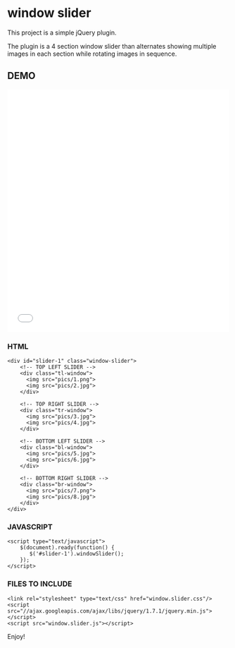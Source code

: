 # window slider

This project is a simple jQuery plugin.

The plugin is a 4 section window slider than alternates showing multiple images in each section while rotating images in sequence.

## DEMO
<iframe style="border: 0; height: 550px; width: 100%;" src="//windowslider.ajdrafts.com/"></iframe>

### HTML

    <div id="slider-1" class="window-slider">
        <!-- TOP LEFT SLIDER -->
        <div class="tl-window">
          <img src="pics/1.png">
          <img src="pics/2.jpg">
        </div>
        
        <!-- TOP RIGHT SLIDER -->
        <div class="tr-window">
          <img src="pics/3.jpg">
          <img src="pics/4.jpg">
        </div>
        
        <!-- BOTTOM LEFT SLIDER -->
        <div class="bl-window">
          <img src="pics/5.jpg">
          <img src="pics/6.jpg">
        </div>
        
        <!-- BOTTOM RIGHT SLIDER -->
        <div class="br-window">
          <img src="pics/7.png">
          <img src="pics/8.jpg">
        </div>
    </div>


### JAVASCRIPT

    <script type="text/javascript">
        $(document).ready(function() {
           $('#slider-1').windowSlider();
        }); 
    </script>


### FILES TO INCLUDE

    <link rel="stylesheet" type="text/css" href="window.slider.css"/>
    <script src="//ajax.googleapis.com/ajax/libs/jquery/1.7.1/jquery.min.js"></script>
    <script src="window.slider.js"></script>

Enjoy!
